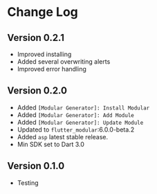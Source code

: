# Change Log

## Version 0.2.1

- Improved installing
- Added several overwriting alerts
- Improved error handling

## Version 0.2.0

- Added `[Modular Generator]: Install Modular`
- Added `[Modular Generator]: Add Module`
- Added `[Modular Generator]: Update Module`
- Updated to `flutter_modular`:6.0.0-beta.2
- Added `asp` latest stable release.
- Min SDK set to Dart 3.0

## Version 0.1.0

- Testing

